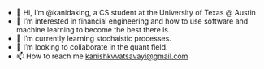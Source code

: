 - 👋 Hi, I’m @kanidaking, a CS student at the University of Texas @ Austin
- 👀 I’m interested in financial engineering and how to use software and machine learning to become the best there is.
- 🌱 I’m currently learning stochaistic processes.
- 💞️ I’m looking to collaborate in the quant field.
- 📫 How to reach me kanishkvvatsavayi@gmail.com

<!---
kanidaking/kanidaking is a ✨ special ✨ repository because its `README.md` (this file) appears on your GitHub profile.
You can click the Preview link to take a look at your changes.
--->
